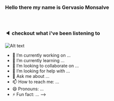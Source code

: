 ### Hello there my name is Gervasio Monsalve <br><br><br>
### :speaker: checkout what i've been listening to 
![Alt text](https://spotify-recently-played-readme.vercel.app/api?user=11139827038)


- 🔭 I’m currently working on ...
- 🌱 I’m currently learning ...
- 👯 I’m looking to collaborate on ...
- 🤔 I’m looking for help with ...
- 💬 Ask me about ...
- 📫 How to reach me: ...
- 😄 Pronouns: ...
- ⚡ Fun fact: ...
-->

